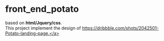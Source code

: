 # front_end_potato

based on <b>html/Jquery/css</b>.
<br>
This project implement the design of <a href="https://dribbble.com/shots/2042501-Potato-landing-page">https://dribbble.com/shots/2042501-Potato-landing-page.</a>
